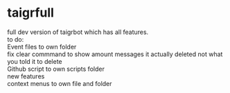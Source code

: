 # taigrfull
full dev version of taigrbot which has all features.
<br>
to do:
<br>
Event files to own folder<br>
fix clear commmand to show amount messages it actually deleted not what you told it to delete<br>
Github script to own scripts folder<br>
new features<br>
context menus to own file and folder

